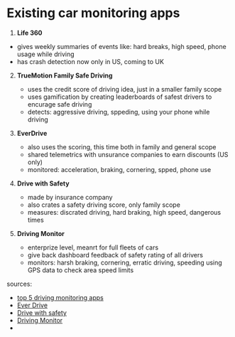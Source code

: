 # Existing car monitoring apps
1.  **Life 360**
   - gives weekly summaries of events like: hard breaks, high speed, phone usage while driving
   - has crash detection now only in US, coming to UK

2. **TrueMotion Family Safe Driving**
   - uses the credit score of driving idea, just in a smaller family scope
   - uses gamification by creating leaderboards of safest drivers to encurage safe driving
   - detects: aggressive driving, sppeding, using your phone while driving

3. **EverDrive**
   - also uses the scoring, this time both in family and general scope
   - shared telemetrics with unsurance companies to earn discounts (US only)
   - monitored: acceleration, braking, cornering, spped, phone use

4. **Drive with Safety**
   - made by insurance company
   - also crates a safety driving score, only family scope
   - measures: discrated driving, hard braking, high speed, dangerous times

5. **Driving Monitor**
   - enterprize level, meanrt for full fleets of cars
   - give back dashboard feedback of safety rating of all drivers
   - monitors: harsh braking, cornering, erratic driving, speeding using GPS data to check area speed limits

sources:
- [top 5 driving monitoring apps](https://blog.passmefast.co.uk/parents-carers/driving-monitor-apps/)
- [Ever Drive](https://appadvice.com/app/everdrive-safe-driving/1079104334)
- [Drive with safety](https://appadvice.com/app/drive-with-safety/1213841436)
- [Driving Monitor](https://www.drivingmonitor.com/driver-risk-management-overview/driver-behaviour-monitoring/)
- 